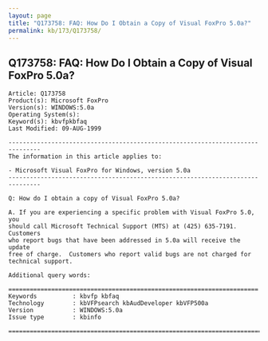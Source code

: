 ```yaml
---
layout: page
title: "Q173758: FAQ: How Do I Obtain a Copy of Visual FoxPro 5.0a?"
permalink: kb/173/Q173758/
---
```


## Q173758: FAQ: How Do I Obtain a Copy of Visual FoxPro 5.0a?

	Article: Q173758
	Product(s): Microsoft FoxPro
	Version(s): WINDOWS:5.0a
	Operating System(s): 
	Keyword(s): kbvfpkbfaq
	Last Modified: 09-AUG-1999
	
	-------------------------------------------------------------------------------
	The information in this article applies to:
	
	- Microsoft Visual FoxPro for Windows, version 5.0a 
	-------------------------------------------------------------------------------
	
	Q: How do I obtain a copy of Visual FoxPro 5.0a?
	
	A. If you are experiencing a specific problem with Visual FoxPro 5.0, you
	should call Microsoft Technical Support (MTS) at (425) 635-7191. Customers
	who report bugs that have been addressed in 5.0a will receive the update
	free of charge.  Customers who report valid bugs are not charged for
	technical support.
	
	Additional query words:
	
	======================================================================
	Keywords          : kbvfp kbfaq
	Technology        : kbVFPsearch kbAudDeveloper kbVFP500a
	Version           : WINDOWS:5.0a
	Issue type        : kbinfo
	
	=============================================================================
	
